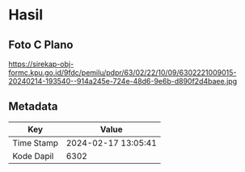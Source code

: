# Hasil

## Foto C Plano

https://sirekap-obj-formc.kpu.go.id/9fdc/pemilu/pdpr/63/02/22/10/09/6302221009015-20240214-193540--914a245e-724e-48d6-9e6b-d890f2d4baee.jpg


## Metadata

| Key        | Value               |
| ---------- | ------------------- |
| Time Stamp | 2024-02-17 13:05:41 |
| Kode Dapil | 6302                |



